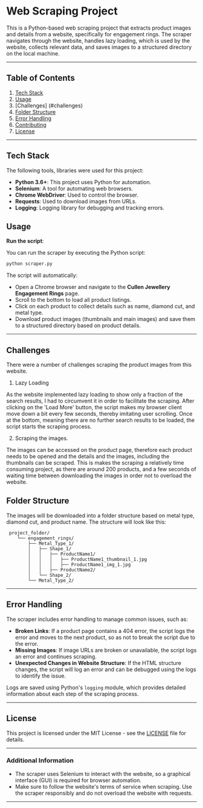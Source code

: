 

# Web Scraping Project 

This is a Python-based web scraping project that extracts product images and details  from a website, specifically for engagement rings. The scraper navigates through the website, handles lazy loading, which is used by the website, collects relevant data, and saves images to a structured directory on the local machine.

---

## Table of Contents
1. [Tech Stack](#tech-stack)
2. [Usage](#usage)
3. [Challenges] (#challenges)
4. [Folder Structure](#folder-structure)
5. [Error Handling](#error-handling)
6. [Contributing](#contributing)
7. [License](#license)

---

## Tech Stack

The following tools, libraries were used for this project:

- **Python 3.6+**: This project uses Python for automation.
- **Selenium**: A tool for automating web browsers.
- **Chrome WebDriver**: Used to control the  browser.
- **Requests**: Used to download images from URLs.
- **Logging**:  Logging library for debugging and tracking errors.



## Usage


 **Run the script**:
   
   You can run the scraper by executing the Python script:

   ```bash
   python scraper.py
   ```

   The script will automatically:
   - Open a Chrome browser and navigate to the **Cullen Jewellery Engagement Rings** page.
   - Scroll to the bottom to load all product listings.
   - Click on each product to collect details such as name, diamond cut, and metal type.
   - Download product images (thumbnails and main images) and save them to a structured directory based on product details.

---


## Challenges

There were a number of challenges scraping the product images from this website.

1. Lazy Loading

As the website implemented lazy loading to show only a fraction of the search results, I had to circumvent it in order to facilitate the scraping. After clicking on the 'Load More' button, the script makes my browser client move down a bit every few seconds, thereby imitating user scrolling. Once at the bottom, meaning there are no further search results to be loaded, the script starts the scraping process.

2. Scraping the images.

The images can be accessed on the product page, therefore each product needs to be opened and the details and the images, including the thumbnails can be scraped. This is makes the scraping a relatively time consuming project, as there are around 200 products, and a few seconds of waiting time between downloading the images in order not to overload the website.


## Folder Structure

The images will be downloaded into a folder structure based on metal type, diamond cut, and product name. The structure will look like this:

```
 project_folder/
    └── engagement_rings/
        ├── Metal_Type_1/
        │   ├── Shape_1/
        │   │   ├── ProductName1/
        │   │   │   ├── ProductName1_thumbnail_1.jpg
        │   │   │   ├── ProductName1_img_1.jpg
        │   │   ├── ProductName2/
        │   └── Shape_2/
        └── Metal_Type_2/
```


---

## Error Handling

The scraper includes error handling to manage common issues, such as:

- **Broken Links**: If a product page contains a 404 error, the script logs the error and moves to the next product, so as not to break the script due to the error.
- **Missing Images**: If image URLs are broken or unavailable, the script logs an error and continues scraping.
- **Unexpected Changes in Website Structure**: If the HTML structure changes, the script will log an error and can be debugged using the logs to identify the issue.

Logs are saved using Python's `logging` module, which provides detailed information about each step of the scraping process.

---


## License

This project is licensed under the MIT License - see the [LICENSE](LICENSE) file for details.

---

### Additional Information

- The scraper uses Selenium to interact with the website, so a graphical interface (GUI) is required for browser automation.
- Make sure to follow the website's terms of service when scraping. Use the scraper responsibly and do not overload the website with requests.

---

